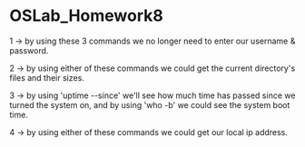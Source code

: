 # OSLab_Homework8
1 -> by using these 3 commands we no longer need to enter our username & password.

2 -> by using either of these commands we could get the current directory's files and their sizes.

3 -> by using 'uptime --since' we'll see how much time has passed since we turned the system on, and by using 'who -b' we could see the system boot time.

4 -> by using either of these commands we could get our local ip address.

